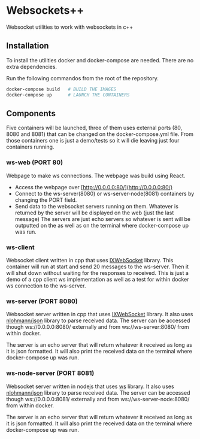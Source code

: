 # Websockets++

Websocket utilities to work with websockets in c++

## Installation

To install the utilities docker and docker-compose are needed.
There are no extra dependencies.

Run the following commandos from the root of the repository.

```bash
docker-compose build   # BUILD THE IMAGES
docker-compose up      # LAUNCH THE CONTAINERS
```

## Components

Five containers will be launched, three of them uses external ports (80, 8080 and 8081) that can be changed on the docker-compose.yml file.
From those containers one is just a demo/tests so it will die leaving just four containers running.

### ws-web **(PORT 80)**

Webpage to make ws connections. The webpage was build using React.

* Access the webpage over [http://0.0.0.0:80/](http://0.0.0.0:80/)
* Connect to the ws-server(8080) or ws-server-node(8081) containers by changing the PORT field.
* Send data to the websocket servers running on them.
  Whatever is returned by the server will be displayed on the web (just the last message)
  The servers are just echo servers so whatever is sent will be outputted on the as well as on the terminal where docker-compose up was run.

### ws-client

Websocket client written in cpp that uses [IXWebSocket](https://github.com/machinezone/IXWebSocket) library.
This container will run at start and send 20 messages to the ws-server.
Then it will shut down without waiting for the responses to received.
This is just a demo of a cpp client ws implementation as well as a test for within docker ws connection to the ws-server.

### ws-server **(PORT 8080)**

Websocket server written in cpp that uses [IXWebSocket](https://github.com/machinezone/IXWebSocket) library.
It also uses [nlohmann/json](https://github.com/nlohmann/json) library to parse received data.
The server can be accessed though ws://0.0.0.0:8080/ externally and from ws://ws-server:8080/ from within docker.

The server is an echo server that will return whatever it received as long as it is json formatted.
It will also print the received data on the terminal where docker-compose up was run.

### ws-node-server **(PORT 8081)**

Websocket server written in nodejs that uses [ws](https://github.com/websockets/ws) library.
It also uses [nlohmann/json](https://github.com/nlohmann/json) library to parse received data.
The server can be accessed though ws://0.0.0.0:8081/ externally and from ws://ws-server-node:8080/ from within docker.

The server is an echo server that will return whatever it received as long as it is json formatted.
It will also print the received data on the terminal where docker-compose up was run.
